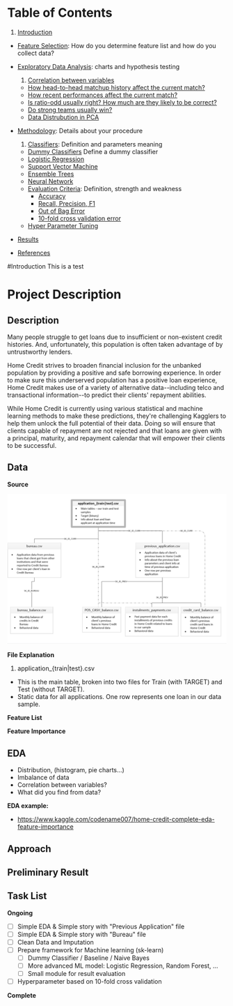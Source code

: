 # Table of Contents
1. [Introduction](#Introduction)
- [Feature Selection](#example2): How do you determine feature list and how do you collect data?
- [Exploratory Data Analysis](#third-example): charts and hypothesis testing
  1. [Correlation between variables]()
  - [How head-to-head matchup history affect the current match?]()
  - [How recent performances affect the current match?]()
  - [Is ratio-odd usually right? How much are they likely to be correct?]()
  - [Do strong teams usually win?]()
  - [Data Distrubution in PCA]()
- [Methodology](): Details about your procedure
  1. [Classifiers](): Definition and parameters meaning
    - [Dummy Classifiers]() Define a dummy classifier
    - [Logistic Regression]()
    - [Support Vector Machine]()
    - [Ensemble Trees]()
    - [Neural Network]()
  - [Evaluation Criteria](): Definition, strength and weakness
    - [Accuracy]()
    - [Recall, Precision, F1]()
    - [Out of Bag Error]()
    - [10-fold cross validation error]()
  - [Hyper Parameter Tuning]()

- [Results]()
- [References]()

#Introduction
This is a test

# Project Description
## Description
Many people struggle to get loans due to insufficient or non-existent credit histories. And, unfortunately, this population is often taken advantage of by untrustworthy lenders.

Home Credit strives to broaden financial inclusion for the unbanked population by providing a positive and safe borrowing experience. In order to make sure this underserved population has a positive loan experience, Home Credit makes use of a variety of alternative data--including telco and transactional information--to predict their clients' repayment abilities.

While Home Credit is currently using various statistical and machine learning methods to make these predictions, they're challenging Kagglers to help them unlock the full potential of their data. Doing so will ensure that clients capable of repayment are not rejected and that loans are given with a principal, maturity, and repayment calendar that will empower their clients to be successful.

## Data
 __Source__

![](https://github.com/mrthlinh/Home-Credit-Default-Risk/blob/master/Database%20Diagram.png)

__File Explanation__

  1. application_{train|test}.csv

   - This is the main table, broken into two files for Train (with TARGET) and Test (without TARGET).
   - Static data for all applications. One row represents one loan in our data sample.



__Feature List__

__Feature Importance__



## EDA
 - Distribution, (histogram, pie charts...)
 - Imbalance of data
 - Correlation between variables?
 - What did you find from data?

__EDA example:__

 - https://www.kaggle.com/codename007/home-credit-complete-eda-feature-importance

## Approach

## Preliminary Result


## Task List
__Ongoing__
- [ ] Simple EDA & Simple story with "Previous Application" file
- [ ] Simple EDA & Simple story with "Bureau" file
- [ ] Clean Data and Imputation
- [ ] Prepare framework for Machine learning (sk-learn)
  - [ ] Dummy Classifier / Baseline / Naive Bayes
  - [ ] More advanced ML model: Logistic Regression, Random Forest, ...
  - [ ] Small module for result evaluation
- [ ] Hyperparameter based on 10-fold cross validation

__Complete__

